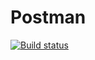 # Postman
[![Build status](https://ci.appveyor.com/api/projects/status/clcpn6b4m1767w8g?svg=true)](https://ci.appveyor.com/project/bigsurmoon/aqa2-3-6f4td)
